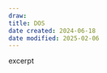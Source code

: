 ```yaml
---
draw:
title: DOS
date created: 2024-06-18
date modified: 2025-02-06
---
```


excerpt

<!-- more -->
